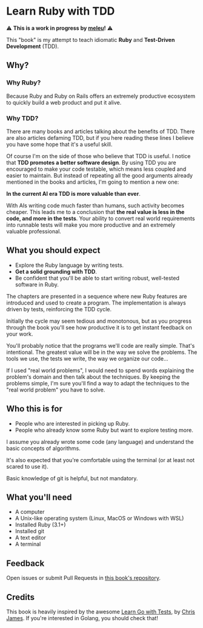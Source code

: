 # Learn Ruby with TDD

⚠ **This is a work in progress by [meleu](https://meleu.dev/)!** ⚠

This "book" is my attempt to teach idiomatic **Ruby** and **Test-Driven Development** (TDD).

## Why?

### Why Ruby?

Because Ruby and Ruby on Rails offers an extremely productive ecosystem to quickly build a web product and put it alive.

### Why TDD?

There are many books and articles talking about the benefits of TDD. There are also articles defaming TDD, but if you here reading these lines I believe you have some hope that it's a useful skill.

Of course I'm on the side of those who believe that TDD is useful. I notice that **TDD promotes a better software design**. By using TDD you are encouraged to make your code testable, which means less coupled and easier to maintain. But instead of repeating all the good arguments already mentioned in the books and articles, I'm going to mention a new one:

**In the current AI era TDD is more valuable than ever**.

With AIs writing code much faster than humans, such activity becomes cheaper. This leads me to a conclusion that **the real value is less in the code, and more in the tests**. Your ability to convert real world requirements into runnable tests will make you more productive and an extremely valuable professional.


## What you should expect

- Explore the Ruby language by writing tests.
- **Get a solid grounding with TDD**.
- Be confident that you'll be able to start writing robust, well-tested software in Ruby.

The chapters are presented in a sequence where new Ruby features are introduced and used to create a program. The implementation is always driven by tests, reinforcing the TDD cycle.

Initially the cycle may seem tedious and monotonous, but as you progress through the book you'll see how productive it is to get instant feedback on your work.

You'll probably notice that the programs we'll code are really simple. That's intentional. The greatest value will be in the way we solve the problems. The tools we use, the tests we write, the way we organize our code...

If I used "real world problems", I would need to spend words explaining the problem's domain and then talk about the techniques. By keeping the problems simple, I'm sure you'll find a way to adapt the techniques to the "real world problem" you have to solve.


## Who this is for

- People who are interested in picking up Ruby.
- People who already know some Ruby but want to explore testing more.

I assume you already wrote some code (any language) and understand the basic concepts of algorithms.

It's also expected that you're comfortable using the terminal (or at least not scared to use it).

Basic knowledge of git is helpful, but not mandatory.

## What you'll need

- A computer
- A Unix-like operating system (Linux, MacOS or Windows with WSL)
- Installed Ruby (3.1+)
- Installed git
- A text editor
- A terminal

## Feedback

Open issues or submit Pull Requests in [this book's repository](https://github.com/meleu/tdd-ruby).

## Credits

This book is heavily inspired by the awesome [Learn Go with Tests](https://quii.gitbook.io/), by [Chris James](https://quii.dev/). If you're interested in Golang, you should check that!
